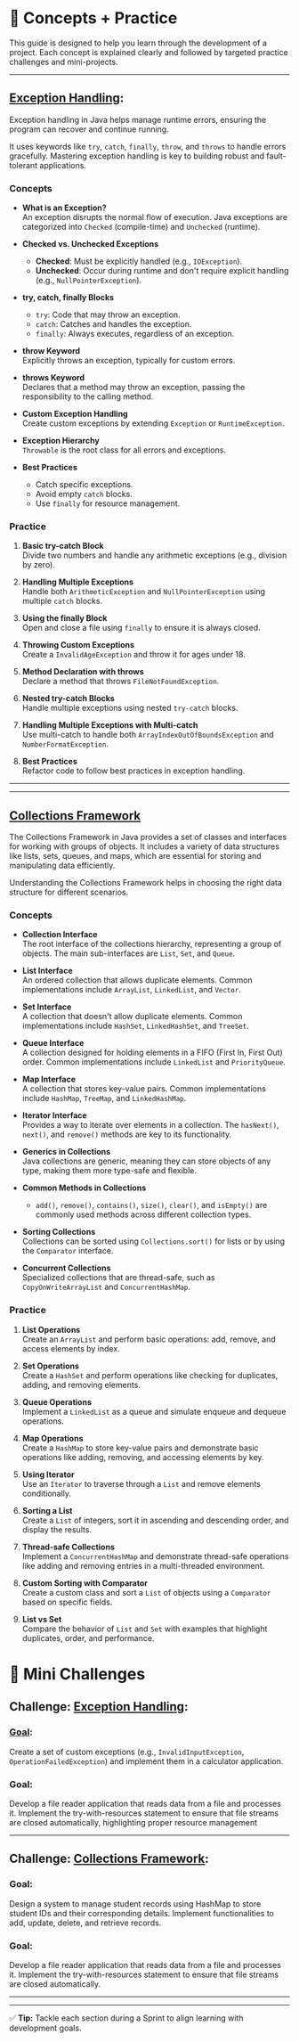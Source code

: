 # 📘 Concepts + Practice

This guide is designed to help you learn through the development of a project.
Each concept is explained clearly and followed by targeted practice challenges and mini-projects.

---

[//]: # 'concepts-start'


##  [Exception Handling](notes/src/main/java/com/example/exceptionhandling/Main.java):

Exception handling in Java helps manage runtime errors, ensuring the program
can recover and continue running. 

It uses keywords like `try`, `catch`, `finally`, `throw`, and `throws` 
to handle errors gracefully. Mastering exception handling is key to 
building robust and fault-tolerant applications.

### Concepts

- **What is an Exception?**  
  An exception disrupts the normal flow of execution. Java exceptions are categorized into `Checked` (compile-time) and `Unchecked` (runtime).

- **Checked vs. Unchecked Exceptions**
  - **Checked**: Must be explicitly handled (e.g., `IOException`).
  - **Unchecked**: Occur during runtime and don't require explicit handling (e.g., `NullPointerException`).

- **try, catch, finally Blocks**
  - `try`: Code that may throw an exception.
  - `catch`: Catches and handles the exception.
  - `finally`: Always executes, regardless of an exception.

- **throw Keyword**  
  Explicitly throws an exception, typically for custom errors.

- **throws Keyword**  
  Declares that a method may throw an exception, passing the responsibility to the calling method.

- **Custom Exception Handling**  
  Create custom exceptions by extending `Exception` or `RuntimeException`.

- **Exception Hierarchy**  
  `Throwable` is the root class for all errors and exceptions.

- **Best Practices**
  - Catch specific exceptions.
  - Avoid empty `catch` blocks.
  - Use `finally` for resource management.

### Practice

1. **Basic try-catch Block**  
   Divide two numbers and handle any arithmetic exceptions (e.g., division by zero).

2. **Handling Multiple Exceptions**  
   Handle both `ArithmeticException` and `NullPointerException` using multiple `catch` blocks.

3. **Using the finally Block**  
   Open and close a file using `finally` to ensure it is always closed.

4. **Throwing Custom Exceptions**  
   Create a `InvalidAgeException` and throw it for ages under 18.

5. **Method Declaration with throws**  
   Declare a method that throws `FileNotFoundException`.

6. **Nested try-catch Blocks**  
   Handle multiple exceptions using nested `try-catch` blocks.

7. **Handling Multiple Exceptions with Multi-catch**  
   Use multi-catch to handle both `ArrayIndexOutOfBoundsException` and `NumberFormatException`.

8. **Best Practices**  
   Refactor code to follow best practices in exception handling.


---

[//]: # 'concepts-end'

---

## [Collections Framework]()

The Collections Framework in Java provides a set of classes and 
interfaces for working with groups of objects. It includes a variety 
of data structures like lists, sets, queues, and maps, which are 
essential for storing and manipulating data efficiently. 

Understanding the Collections Framework helps in choosing the right
data structure for different scenarios.

### Concepts

- **Collection Interface**  
  The root interface of the collections hierarchy, representing a group of objects. The main sub-interfaces are `List`, `Set`, and `Queue`.

- **List Interface**  
  An ordered collection that allows duplicate elements. Common implementations include `ArrayList`, `LinkedList`, and `Vector`.

- **Set Interface**  
  A collection that doesn't allow duplicate elements. Common implementations include `HashSet`, `LinkedHashSet`, and `TreeSet`.

- **Queue Interface**  
  A collection designed for holding elements in a FIFO (First In, First Out) order. Common implementations include `LinkedList` and `PriorityQueue`.

- **Map Interface**  
  A collection that stores key-value pairs. Common implementations include `HashMap`, `TreeMap`, and `LinkedHashMap`.

- **Iterator Interface**  
  Provides a way to iterate over elements in a collection. The `hasNext()`, `next()`, and `remove()` methods are key to its functionality.

- **Generics in Collections**  
  Java collections are generic, meaning they can store objects of any type, making them more type-safe and flexible.

- **Common Methods in Collections**
  - `add()`, `remove()`, `contains()`, `size()`, `clear()`, and `isEmpty()` are commonly used methods across different collection types.

- **Sorting Collections**  
  Collections can be sorted using `Collections.sort()` for lists or by using the `Comparator` interface.

- **Concurrent Collections**  
  Specialized collections that are thread-safe, such as `CopyOnWriteArrayList` and `ConcurrentHashMap`.

### Practice

1. **List Operations**  
   Create an `ArrayList` and perform basic operations: add, remove, and access elements by index.

2. **Set Operations**  
   Create a `HashSet` and perform operations like checking for duplicates, adding, and removing elements.

3. **Queue Operations**  
   Implement a `LinkedList` as a queue and simulate enqueue and dequeue operations.

4. **Map Operations**  
   Create a `HashMap` to store key-value pairs and demonstrate basic operations like adding, removing, and accessing elements by key.

5. **Using Iterator**  
   Use an `Iterator` to traverse through a `List` and remove elements conditionally.

6. **Sorting a List**  
   Create a `List` of integers, sort it in ascending and descending order, and display the results.

7. **Thread-safe Collections**  
   Implement a `ConcurrentHashMap` and demonstrate thread-safe operations like adding and removing entries in a multi-threaded environment.

8. **Custom Sorting with Comparator**  
   Create a custom class and sort a `List` of objects using a `Comparator` based on specific fields.

9. **List vs Set**  
   Compare the behavior of `List` and `Set` with examples that highlight duplicates, order, and performance.



# 🧩 Mini Challenges

[//]: # 'challenges-start'


## Challenge: [Exception Handling](./challenge/src/main/java/com/example/exceptionhandling/Main.java):

### [Goal](challenge/src/main/java/com/example/exceptionhandling/Calculator.java):
Create a set of custom exceptions (e.g., `InvalidInputException`, `OperationFailedException`)
and implement them in a calculator application. 

### Goal:
Develop a file reader application that reads data from a file and processes it. 
Implement the try-with-resources statement to ensure that file streams are closed
automatically, highlighting proper resource management

---

## Challenge: [Collections Framework](./challenge/src/main/java/com/example/collections/Main.java):

### Goal:
Design a system to manage student records using HashMap to store student IDs 
and their corresponding details. 
Implement functionalities to add, update, delete, and retrieve records.

### Goal:
Develop a file reader application that reads data from a file and processes it. 
Implement the try-with-resources statement to ensure that file streams are closed
automatically.


---

[//]: # 'challenges-end'

---

✅ **Tip:** Tackle each section during a Sprint to align learning with development goals.
